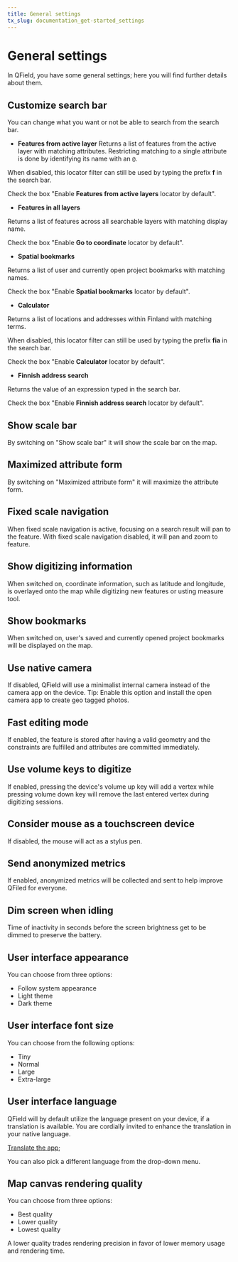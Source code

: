 ```yaml
---
title: General settings
tx_slug: documentation_get-started_settings
---
```


# General settings

In QField, you have some general settings; here you will find further details about them.

## Customize search bar

You can change what you want or not be able to search from the search bar.

- **Features from active layer**
Returns a list of features from the active layer with matching attributes.
Restricting matching to a single attribute is done by identifying its name with an `@`.

When disabled, this locator filter can still be used by typing the prefix **f** in the search bar.

Check the box "Enable **Features from active layers** locator by default".

- **Features in all layers**

Returns a list of features across all searchable layers with matching display name.

Check the box "Enable **Go to coordinate** locator by default".

- **Spatial bookmarks**

Returns a list of user and currently open project bookmarks with matching names.

Check the box "Enable **Spatial bookmarks** locator by default".

- **Calculator**

Returns a list of locations and addresses within Finland with matching terms.

When disabled, this locator filter can still be used by typing the prefix **fia** in the search bar.

Check the box "Enable **Calculator** locator by default".

- **Finnish address search**

Returns the value of an expression typed in the search bar.

Check the box "Enable **Finnish address search** locator by default".

## Show scale bar

By switching on "Show scale bar" it will show the scale bar on the map.

## Maximized attribute form

By switching on "Maximized attribute form" it will maximize the attribute form.

## Fixed scale navigation

When fixed scale navigation is active, focusing on a search result will pan to the feature.
With fixed scale navigation disabled, it will pan and zoom to feature.

## Show digitizing information

When switched on, coordinate information, such as latitude and longitude, is overlayed onto the map while digitizing new features or usting measure tool.

## Show bookmarks

When switched on, user's saved and currently opened project bookmarks will be displayed on the map.

## Use native camera

If disabled, QField will use a minimalist internal camera instead of the camera app on the device.
Tip: Enable this option and install the open camera app to create geo tagged photos.

## Fast editing mode

If enabled, the feature is stored after having a valid geometry and the constraints are fulfilled and attributes are committed immediately.

## Use volume keys to digitize

If enabled, pressing the device's volume up key will add a vertex while pressing volume down key will remove the last entered vertex during digitizing sessions.

## Consider mouse as a touchscreen device

If disabled, the mouse will act as a stylus pen.

## Send anonymized metrics

If enabled, anonymized metrics will be collected and sent to help improve QFiled for everyone.

## Dim screen when idling

Time of inactivity in seconds before the screen brightness get to be dimmed to preserve the battery.

## User interface appearance

You can choose from three options:

- Follow system appearance
- Light theme
- Dark theme

## User interface font size

You can choose from the following options:

- Tiny
- Normal
- Large
- Extra-large
  
## User interface language

QField will by default utilize the language present on your device, if a translation is available.
You are cordially invited to enhance the translation in your native language.

[Translate the app](https://www.transifex.com/opengisch/qfield-for-qgis/); <!-- markdown-link-check-disable-line -->

You can also pick a different language from the drop-down menu.

## Map canvas rendering quality

You can choose from three options:

- Best quality
- Lower quality
- Lowest quality

A lower quality trades rendering precision in favor of lower memory usage and rendering time.
